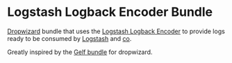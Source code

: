 Logstash Logback Encoder Bundle
===============================

[Dropwizard](http://www.dropwizard.io/ "Dropwizard is awesome") bundle that uses the [Logstash Logback Encoder](https://github.com/logstash/logstash-logback-encoder) to provide logs ready to be consumed by
[Logstash](http://logstash.net/) and [co](http://graylog2.org/).

Greatly inspired by the [Gelf bundle](https://github.com/gini/dropwizard-gelf) for dropwizard.